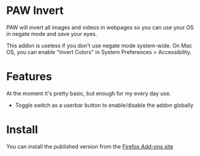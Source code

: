 PAW Invert
============

PAW will invert all images and videos in webpages so you can use your OS in negate mode and save your eyes.

This addon is useless if you don't use negate mode system-wide. On Mac OS, you can enable "Invert Colors" in System Preferences > Accessibility.

Features
=========

At the moment it's pretty basic, but enough for my every day use.

- Toggle switch as a userbar button to enable/disable the addon globally

Install
=========

You can install the published version from the [Firefox Add-ons site](https://addons.mozilla.org/en-US/firefox/addon/paw-invert/)
